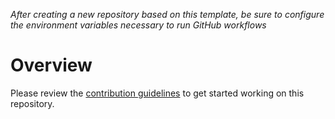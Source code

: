 *After creating a new repository based on this template, be sure to configure the environment variables necessary to run GitHub workflows*

# Overview

Please review the [contribution guidelines](CONTRIBUTING.md) to get started working on this repository.
